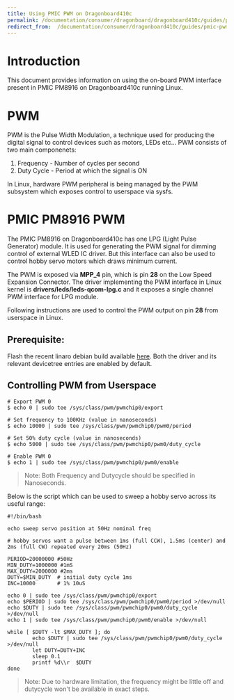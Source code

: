 ```yaml
---
title: Using PMIC PWM on Dragonboard410c
permalink: /documentation/consumer/dragonboard/dragonboard410c/guides/pmic-pwm/
redirect_from:  /documentation/consumer/dragonboard410c/guides/pmic-pwm/
---
```


# Introduction

This document provides information on using the on-board PWM interface
present in PMIC PM8916 on Dragonboard410c running Linux.

# PWM

PWM is the Pulse Width Modulation, a technique used for producing the digital
signal to control devices such as motors, LEDs etc... PWM consists of two main
componenets:

1. Frequency - Number of cycles per second
2. Duty Cycle - Period at which the signal is ON

In Linux, hardware PWM peripheral is being managed by the PWM subsystem which
exposes control to userspace via sysfs.

# PMIC PM8916 PWM

The PMIC PM8916 on Dragonboard410c has one LPG (Light Pulse Generator)
module. It is used for generating the PWM signal for dimming control of
external WLED IC driver. But this interface can also be used to control
hobby servo motors which draws minimum current.

The PWM is exposed via **MPP_4** pin, which is pin **28** on the Low Speed
Expansion Connector. The driver implementing the PWM interface in Linux
kernel is **drivers/leds/leds-qcom-lpg.c** and it exposes a single channel
PWM interface for LPG module.

Following instructions are used to control the PWM output on pin **28**
from userspace in Linux.

## Prerequisite:

Flash the recent linaro debian build available [here](http://snapshots.linaro.org/96boards/dragonboard410c/linaro/debian/latest/).
Both the driver and its relevant devicetree entries are enabled by default.

## Controlling PWM from Userspace

```shell
# Export PWM 0
$ echo 0 | sudo tee /sys/class/pwm/pwmchip0/export

# Set frequency to 100KHz (value in nanoseconds)
$ echo 10000 | sudo tee /sys/class/pwm/pwmchip0/pwm0/period

# Set 50% duty cycle (value in nanoseconds)
$ echo 5000 | sudo tee /sys/class/pwm/pwmchip0/pwm0/duty_cycle

# Enable PWM 0
$ echo 1 | sudo tee /sys/class/pwm/pwmchip0/pwm0/enable
```

> Note: Both Frequency and Dutycycle should be specified in Nanoseconds.

Below is the script which can be used to sweep a hobby servo across its
useful range:

```shell
#!/bin/bash

echo sweep servo position at 50Hz nominal freq

# hobby servos want a pulse between 1ms (full CCW), 1.5ms (center) and 2ms (full CW) repeated every 20ms (50Hz)

PERIOD=20000000 #50Hz
MIN_DUTY=1000000 #1mS
MAX_DUTY=2000000 #2ms
DUTY=$MIN_DUTY  # initial duty cycle 1ms
INC=10000       # 1% 10uS

echo 0 | sudo tee /sys/class/pwm/pwmchip0/export
echo $PERIOD | sudo tee /sys/class/pwm/pwmchip0/pwm0/period >/dev/null
echo $DUTY | sudo tee /sys/class/pwm/pwmchip0/pwm0/duty_cycle >/dev/null
echo 1 | sudo tee /sys/class/pwm/pwmchip0/pwm0/enable >/dev/null

while [ $DUTY -lt $MAX_DUTY ]; do
        echo $DUTY | sudo tee /sys/class/pwm/pwmchip0/pwm0/duty_cycle >/dev/null
        let DUTY=DUTY+INC
        sleep 0.1
        printf %d\\r  $DUTY
done
```

> Note: Due to hardware limitation, the frequency might be little off and dutycycle
>       won't be available in exact steps.
